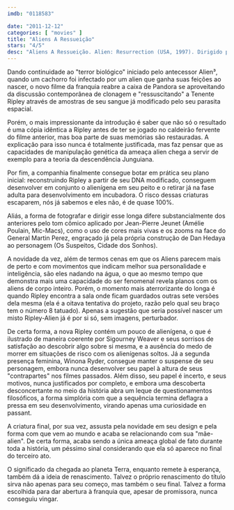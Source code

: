 ```yaml
---
imdb: "0118583"

date: "2011-12-12"
categories: [ "movies" ]
title: "Aliens A Ressueição"
stars: "4/5"
desc: "Aliens A Ressueição. Alien: Resurrection (USA, 1997). Dirigido por Jean-Pierre Jeunet. Escrito por Dan O'Bannon, Ronald Shusett, Joss Whedon. Com Sigourney Weaver, Winona Ryder, Dominique Pinon, Ron Perlman, Gary Dourdan, Michael Wincott, Kim Flowers, Dan Hedaya, J.E. Freeman."
---
```

Dando continuidade ao "terror biológico" iniciado pelo antecessor Alien³, quando um cachorro foi infectado por um alien que ganha suas feições ao nascer, o novo filme da franquia reabre a caixa de Pandora se aproveitando da discussão contemporânea de clonagem e "ressuscitando" a Tenente Ripley através de amostras de seu sangue já modificado pelo seu parasita espacial.

Porém, o mais impressionante da introdução é saber que não só o resultado é uma cópia idêntica a Ripley antes de ter se jogado no caldeirão fervente do filme anterior, mas boa parte de suas memórias são restauradas. A explicação para isso nunca é totalmente justificada, mas faz pensar que as capacidades de manipulação genética da ameaça alien chega a servir de exemplo para a teoria da descendência Junguiana.

Por fim, a companhia finalmente consegue botar em prática seu plano inicial: reconstruindo Ripley a partir de seu DNA modificado, conseguem desenvolver em conjunto o alienígena em seu peito e o retirar já na fase adulta para desenvolvimento em incubadora. O risco dessas criaturas escaparem, nós já sabemos e eles não, é de quase 100%.

Aliás, a forma de fotografar e dirigir esse longa difere substancialmente dos anteriores pelo tom cômico aplicado por Jean-Pierre Jeunet (Amélie Poulain, Mic-Macs), como o uso de cores mais vivas e os zooms na face do General Martin Perez, engraçado já pela própria construção de Dan Hedaya ao personagem (Os Suspeitos, Cidade dos Sonhos).

A novidade da vez, além de termos cenas em que os Aliens parecem mais de perto e com movimentos que indicam melhor sua personalidade e inteligência, são eles nadando na água, o que ao mesmo tempo que demonstra mais uma capacidade do ser fenomenal revela planos com os aliens de corpo inteiro. Porém, o momento mais aterrorizante do longa é quando Ripley encontra a sala onde ficam guardados outras sete versões dela mesma (ela é a oitava tentativa do projeto, razão pelo qual seu braço tem o número 8 tatuado). Apenas a sugestão que seria possível nascer um misto Ripley-Alien já é por si só, sem imagens, perturbador.

De certa forma, a nova Ripley contém um pouco de alienígena, o que é ilustrado de maneira coerente por Sigourney Weaver e seus sorrisos de satisfação ao descobrir algo sobre si mesma, e a ausência do medo de morrer em situações de risco com os alienígenas soltos. Já a segunda presença feminina, Winona Ryder, consegue manter o suspense de seu personagem, embora nunca desenvolver seu papel à altura de seus "contrapartes" nos filmes passados. Além disso, seu papel é incerto, e seus motivos, nunca justificados por completo, e embora uma descoberta desconcertante no meio da história abra um leque de questionamentos filosóficos, a forma simplória com que a sequência termina deflagra a pressa em seu desenvolvimento, virando apenas uma curiosidade en passant.

A criatura final, por sua vez, assusta pela novidade em seu design e pela forma com que vem ao mundo e acaba se relacionando com sua "mãe-alien". De certa forma, acaba sendo a única ameaça global de fato durante toda a história, um péssimo sinal considerando que ela só aparece no final do terceiro ato.

O significado da chegada ao planeta Terra, enquanto remete à esperança, também dá a ideia de renascimento. Talvez o próprio renascimento do título sirva não apenas para seu começo, mas também o seu final. Talvez a forma escolhida para dar abertura à franquia que, apesar de promissora, nunca conseguiu vingar.

